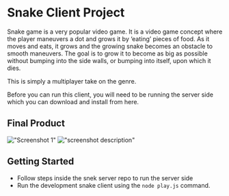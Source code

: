 # Snake Client Project

Snake game is a very popular video game. It is a video game concept where the player maneuvers a dot and grows it by ‘eating’ pieces of food. As it moves and eats, it grows and the growing snake becomes an obstacle to smooth maneuvers. The goal is to grow it to become as big as possible without bumping into the side walls, or bumping into itself, upon which it dies.

This is simply a multiplayer take on the genre.

Before you can run this client, you will need to be running the server side which you can download and install from here. 

## Final Product

!["Screenshot 1"](hhttps://lh3.googleusercontent.com/62z6xab-mhOD1VYv0OZFYRDwFq-jwa5uNOjMUp1A5NxACtVZIabzz9O-Slp2iwo8xhhFXGeI590d932U9DSvnJc-l63gsFQASwCvFXCBIZpsNmbblTQKMaWYFLzPwQCQBoC4hngqf576Ld_ckSS0LHI0F8A5BQyMtj4RP2e9nLn3ocHe-fUG4fqLHDwGHswV9JgvgUzR1DuMhEoDjcICURAIDQmgzgaWP4i6xTeEtXcGzlD4_mbfzSFpbU9r6Srh-puCt0l_RIOQQwp5YBo9e3Ri5RTBfREmOL8QbVLgseQNJYm2xopF2ZLjI2X9AWVKns21HuIo6Ry_L112TawGgxKVyIh-kAmKOsK9QsQcR1fTSwAy61SC0QLJRGznWe3hLmL3NeDuYe8PEExX-xd2uLdhKbRStXoh1oM81o6v3_fVmKRKqbRQZ6_YhID4H10Py50lwzy3hlilDSf3U5Jg3khiBaEvKdFu-u3gnE1B6OKR0f3V8YIaiGi1YvWVyS85pHSdyNpPUC2-wddIWaaqoIAGrrOC67JTgZFth6BCaeCVyWw99pZhc61eW5X05Xmh0Yx4vaLPKL5GcJy0YuKTQmJp1L3Ipq0gOTfv6VFO2FUr6uylwmvlL_ZoCm2HdseNJAdGBryb1NxFmU4B0X4t4RgqqpX5FT4orI3zm-yfKBuJaS1KROTkPdKJwpWPyUdLcywwJndkXdgPi2cuGO0TH1dNby12zThDP4uGVLfBLVJsziWdF3fkwjO2i19J=w1723-h970-no?authuser=0)
!["screenshot description"](#)


## Getting Started

- Follow steps inside the snek server repo to run the server side
- Run the development snake client using the `node play.js` command.